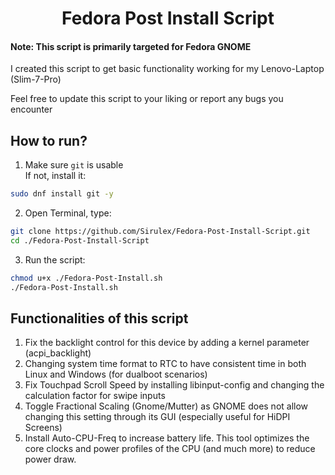 <h1 align="center">
  Fedora Post Install Script
</h1> 

#### Note: This script is primarily targeted for Fedora GNOME

I created this script to get basic functionality working for my Lenovo-Laptop (Slim-7-Pro)

Feel free to update this script to your liking or report any bugs you encounter

## How to run?

1. Make sure `git` is usable<br>
   If not, install it:

```sh
sudo dnf install git -y
```

2. Open Terminal, type:

```sh
git clone https://github.com/Sirulex/Fedora-Post-Install-Script.git
cd ./Fedora-Post-Install-Script
```

3. Run the script:

```sh
chmod u+x ./Fedora-Post-Install.sh
./Fedora-Post-Install.sh
```

## Functionalities of this script
1. Fix the backlight control for this device by adding a kernel parameter (acpi_backlight)
2. Changing system time format to RTC to have consistent time in both Linux and Windows (for dualboot scenarios)
3. Fix Touchpad Scroll Speed by installing libinput-config and changing the calculation factor for swipe inputs
4. Toggle Fractional Scaling (Gnome/Mutter) as GNOME does not allow changing this setting through its GUI (especially useful for HiDPI Screens)
5. Install Auto-CPU-Freq to increase battery life. This tool optimizes the core clocks and power profiles of the CPU (and much more) to reduce power draw.